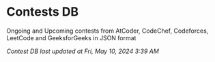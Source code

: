 # Contests DB

Ongoing and Upcoming contests from AtCoder, CodeChef, Codeforces, LeetCode and GeeksforGeeks in JSON format

*Contest DB last updated at Fri, May 10, 2024 3:39 AM*  
